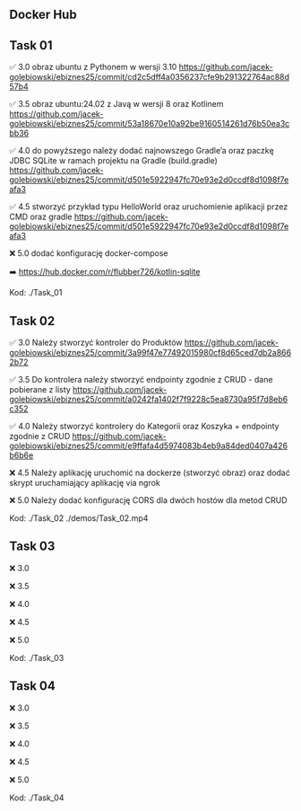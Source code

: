 ## Docker Hub

## Task 01

✅ 3.0 obraz ubuntu z Pythonem w wersji 3.10 https://github.com/jacek-golebiowski/ebiznes25/commit/cd2c5dff4a0356237cfe9b291322764ac88d57b4

✅ 3.5 obraz ubuntu:24.02 z Javą w wersji 8 oraz Kotlinem https://github.com/jacek-golebiowski/ebiznes25/commit/53a18670e10a92be9160514261d76b50ea3cbb36

✅ 4.0 do powyższego należy dodać najnowszego Gradle’a oraz paczkę JDBC
SQLite w ramach projektu na Gradle (build.gradle) https://github.com/jacek-golebiowski/ebiznes25/commit/d501e5922947fc70e93e2d0ccdf8d1098f7eafa3

✅ 4.5 stworzyć przykład typu HelloWorld oraz uruchomienie aplikacji 
przez CMD oraz gradle https://github.com/jacek-golebiowski/ebiznes25/commit/d501e5922947fc70e93e2d0ccdf8d1098f7eafa3

❌ 5.0 dodać konfigurację docker-compose

➡️ https://hub.docker.com/r/flubber726/kotlin-sqlite

Kod: ./Task_01

## Task 02

✅ 3.0 Należy stworzyć kontroler do Produktów https://github.com/jacek-golebiowski/ebiznes25/commit/3a99f47e77492015980cf8d65ced7db2a8662b72

✅ 3.5 Do kontrolera należy stworzyć endpointy zgodnie z CRUD - dane
pobierane z listy https://github.com/jacek-golebiowski/ebiznes25/commit/a0242fa1402f7f9228c5ea8730a95f7d8eb6c352

✅ 4.0 Należy stworzyć kontrolery do Kategorii oraz Koszyka + endpointy
zgodnie z CRUD https://github.com/jacek-golebiowski/ebiznes25/commit/e9ffafa4d5974083b4eb9a84ded0407a426b6b6e

❌ 4.5 Należy aplikację uruchomić na dockerze (stworzyć obraz) oraz dodać
skrypt uruchamiający aplikację via ngrok

❌ 5.0 Należy dodać konfigurację CORS dla dwóch hostów dla metod CRUD

Kod: ./Task_02
./demos/Task_02.mp4

## Task 03

❌ 3.0 

❌ 3.5 

❌ 4.0 

❌ 4.5 

❌ 5.0 

Kod: ./Task_03

## Task 04

❌ 3.0 

❌ 3.5 

❌ 4.0 

❌ 4.5 

❌ 5.0 

Kod: ./Task_04